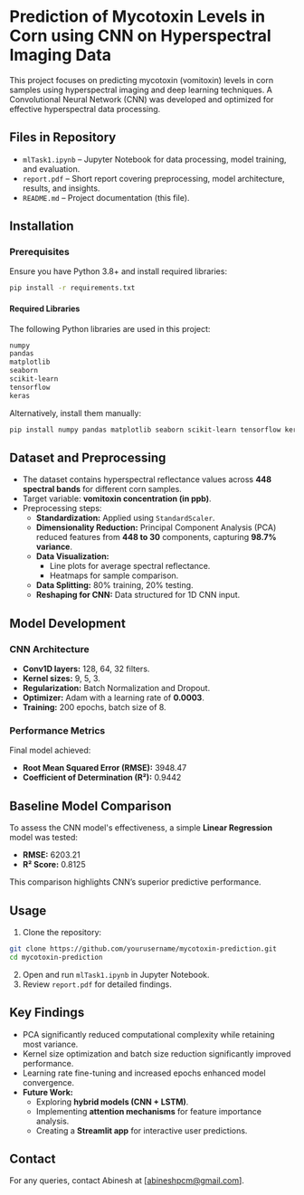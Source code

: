 # Prediction of Mycotoxin Levels in Corn using CNN on Hyperspectral Imaging Data

This project focuses on predicting mycotoxin (vomitoxin) levels in corn samples using hyperspectral imaging and deep learning techniques. A Convolutional Neural Network (CNN) was developed and optimized for effective hyperspectral data processing.

## Files in Repository
- `mlTask1.ipynb` – Jupyter Notebook for data processing, model training, and evaluation.
- `report.pdf` – Short report covering preprocessing, model architecture, results, and insights.
- `README.md` – Project documentation (this file).

## Installation
### Prerequisites
Ensure you have Python 3.8+ and install required libraries:
```bash
pip install -r requirements.txt
```
#### Required Libraries
The following Python libraries are used in this project:
```bash
numpy
pandas
matplotlib
seaborn
scikit-learn
tensorflow
keras
```
Alternatively, install them manually:
```bash
pip install numpy pandas matplotlib seaborn scikit-learn tensorflow keras
```

## Dataset and Preprocessing
- The dataset contains hyperspectral reflectance values across **448 spectral bands** for different corn samples.
- Target variable: **vomitoxin concentration (in ppb)**.
- Preprocessing steps:
  - **Standardization:** Applied using `StandardScaler`.
  - **Dimensionality Reduction:** Principal Component Analysis (PCA) reduced features from **448 to 30** components, capturing **98.7% variance**.
  - **Data Visualization:**
    - Line plots for average spectral reflectance.
    - Heatmaps for sample comparison.
  - **Data Splitting:** 80% training, 20% testing.
  - **Reshaping for CNN:** Data structured for 1D CNN input.

## Model Development
### CNN Architecture
- **Conv1D layers:** 128, 64, 32 filters.
- **Kernel sizes:** 9, 5, 3.
- **Regularization:** Batch Normalization and Dropout.
- **Optimizer:** Adam with a learning rate of **0.0003**.
- **Training:** 200 epochs, batch size of 8.

### Performance Metrics
Final model achieved:
- **Root Mean Squared Error (RMSE):** 3948.47
- **Coefficient of Determination (R²):** 0.9442

## Baseline Model Comparison
To assess the CNN model's effectiveness, a simple **Linear Regression** model was tested:
- **RMSE:** 6203.21
- **R² Score:** 0.8125

This comparison highlights CNN’s superior predictive performance.

## Usage
1. Clone the repository:
```bash
git clone https://github.com/yourusername/mycotoxin-prediction.git
cd mycotoxin-prediction
```
2. Open and run `mlTask1.ipynb` in Jupyter Notebook.
3. Review `report.pdf` for detailed findings.

## Key Findings
- PCA significantly reduced computational complexity while retaining most variance.
- Kernel size optimization and batch size reduction significantly improved performance.
- Learning rate fine-tuning and increased epochs enhanced model convergence.
- **Future Work:**
  - Exploring **hybrid models (CNN + LSTM)**.
  - Implementing **attention mechanisms** for feature importance analysis.
  - Creating a **Streamlit app** for interactive user predictions.

## Contact
For any queries, contact Abinesh at [abineshpcm@gmail.com].

